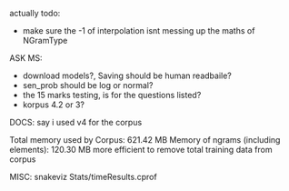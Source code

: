 actually todo:
- make sure the -1 of interpolation isnt messing up the maths of NGramType

ASK MS:
- download models?, Saving should be human readbaile?
- sen_prob should be log or normal?
- the 15 marks testing, is for the questions listed?
- korpus 4.2 or 3?

DOCS:
say i used v4 for the corpus


Total memory used by Corpus: 621.42 MB
Memory of ngrams (including elements): 120.30 MB
more efficient to remove total training data from corpus



MISC:
snakeviz Stats/timeResults.cprof
